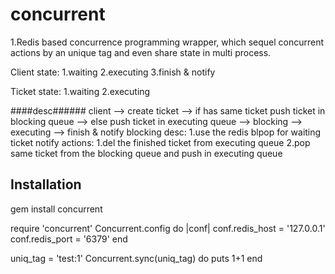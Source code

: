 concurrent
==========

1.Redis based concurrence programming wrapper,
    which sequel concurrent actions by an unique tag and even share state in multi process.

Client state:
  1.waiting
  2.executing
  3.finish & notify

Ticket state:
  1.waiting
  2.executing

####desc######
 client --> create ticket --> if has same ticket
                                push ticket in blocking queue
                          --> else
                                push ticket in executing queue
        --> blocking
        --> executing
        --> finish & notify
 blocking desc:
   1.use the redis blpop for waiting ticket
 notify actions:
   1.del the finished ticket from executing queue
   2.pop same ticket from the blocking queue and push in executing queue

Installation
-----------
  gem install concurrent

  require 'concurrent'
  Concurrent.config do |conf|
    conf.redis_host = '127.0.0.1'
    conf.redis_port = '6379'
  end

  uniq_tag = 'test:1'
  Concurrent.sync(uniq_tag) do
    puts 1+1
  end
